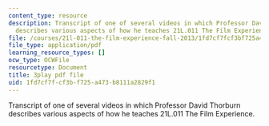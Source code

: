 ```yaml
---
content_type: resource
description: Transcript of one of several videos in which Professor David Thorburn
  describes various aspects of how he teaches 21L.011 The Film Experience.
file: /courses/21l-011-the-film-experience-fall-2013/1fd7cf7fcf3bf725a473b8111a2829f1_nIMlZ8ErLfs.pdf
file_type: application/pdf
learning_resource_types: []
ocw_type: OCWFile
resourcetype: Document
title: 3play pdf file
uid: 1fd7cf7f-cf3b-f725-a473-b8111a2829f1
---
```

Transcript of one of several videos in which Professor David Thorburn describes various aspects of how he teaches 21L.011 The Film Experience.

